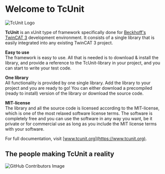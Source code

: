 # Welcome to TcUnit

![TcUnit Logo](https://raw.githubusercontent.com/tcunit/TcUnit/master/img/tcunit-logo.png)

**TcUnit** is an xUnit type of framework specifically done for [Beckhoff's TwinCAT 3](https://www.beckhoff.com/en-en/products/automation/twincat/) development environment.
It consists of a single library that is easily integrated into any existing TwinCAT 3 project.

**Easy to use**  
The framework is easy to use.
All that is needed is to download & install the library, and provide a reference to the TcUnit-library in your project, and you can start to write your test code.

**One library**  
All functionality is provided by one single library.
Add the library to your project and you are ready to go! You can either download a precompiled (ready to install) version of the library or download the source code.

**MIT-license**  
The library and all the source code is licensed according to the MIT-license, which is one of the most relaxed software license terms.
The software is completely free and you can use the software in any way you want, be it private or for commercial use as long as you include the MIT license terms with your software.

For full documentation, visit [www.tcunit.org](https://www.tcunit.org).

## The people making TcUnit a reality

![GitHub Contributors Image](https://contrib.rocks/image?repo=TcUnit/TcUnit)
